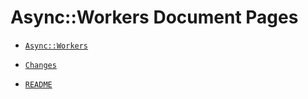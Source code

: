 # Async::Workers Document Pages

  - [`Async::Workers`](docs/md/Async/Workers.md)

  - [`Changes`](ChangeLog.md)

  - [`README`](README.md)
